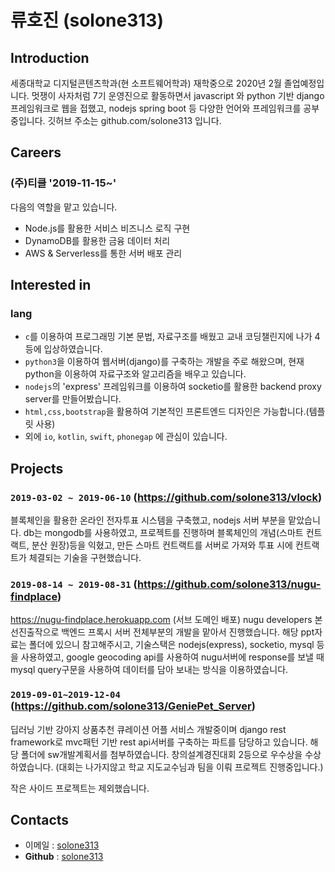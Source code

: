 # **류호진** (solone313)

## Introduction
세종대학교 디지털콘텐츠학과(현 소프트웨어학과) 재학중으로 2020년 2월 졸업예정입니다. 
멋쟁이 사자처럼 7기 운영진으로 활동하면서 javascript 와 python 기반 django 프레임워크로 웹을 접했고, 
nodejs spring boot 등 다양한 언어와 프레임워크를 공부중입니다. 깃허브 주소는 github.com/solone313 입니다.

## Careers
### (주)티클 '2019-11-15~'
다음의 역할을 맡고 있습니다.
- Node.js를 활용한 서비스 비즈니스 로직 구현
- DynamoDB를 활용한 금융 데이터 처리
- AWS & Serverless를 통한 서버 배포 관리

## Interested in
### lang

- `c`를 이용하여 프로그래밍 기본 문법, 자료구조를 배웠고 교내 코딩챌린지에 나가 4등에 입상하였습니다.
- `python3`을 이용하여 웹서버(django)를 구축하는 개발을 주로 해왔으며, 현재 python을 이용하여 자료구조와 알고리즘을 배우고 있습니다.
- `nodejs`의 'express' 프레임워크를 이용하여 socketio를 활용한 backend proxy server를 만들어봤습니다.
- `html,css,bootstrap`을 활용하여 기본적인 프론트엔드 디자인은 가능합니다.(템플릿 사용)
- 외에 `io`, `kotlin`, `swift`, `phonegap` 에 관심이 있습니다.

## Projects

### `2019-03-02 ~ 2019-06-10` (https://github.com/solone313/vlock) 

블록체인을 활용한 온라인 전자투표 시스템을 구축했고, nodejs 서버 부분을 맡았습니다.
db는 mongodb를 사용하였고, 프로젝트를 진행하며 블록체인의 개념(스마트 컨트랙트, 분산 원장)등을 익혔고, 
만든 스마트 컨트랙트를 서버로 가져와 투표 시에 컨트랙트가 체결되는 기술을 구현했습니다.


### `2019-08-14 ~ 2019-08-31` (https://github.com/solone313/nugu-findplace)

https://nugu-findplace.herokuapp.com (서브 도메인 배포)
nugu developers 본선진출작으로 백엔드 프록시 서버 전체부분의 개발을 맡아서 진행했습니다.
해당 ppt자료는 폴더에 있으니 참고해주시고,
기술스택은 nodejs(express), socketio, mysql 등을 사용하였고, google geocoding api를 사용하여 nugu서버에 response를 보낼 때
mysql query구문을 사용하여 데이터를 담아 보내는 방식을 이용하였습니다.

### `2019-09-01~2019-12-04` (https://github.com/solone313/GeniePet_Server)

딥러닝 기반 강아지 상품추천 큐레이션 어플 서비스
개발중이며 django rest framework로  mvc패턴 기반 rest api서버를 구축하는 파트를 담당하고 있습니다.
해당 폴더에 sw개발계획서를 첨부하였습니다. 
창의설계경진대회 2등으로 우수상을 수상하였습니다.
(대회는 나가지않고 학교 지도교수님과 팀을 이뤄 프로젝트 진행중입니다.)

작은 사이드 프로젝트는 제외했습니다.
## Contacts

- 이메일 : [solone313](solone313@naver.com)
- **Github** : [solone313](https://github.com/solone313)

